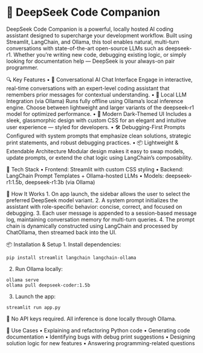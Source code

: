 # 🧠 DeepSeek Code Companion

DeepSeek Code Companion is a powerful, locally hosted AI coding assistant designed to supercharge your development workflow. Built using Streamlit, LangChain, and Ollama, this tool enables natural, multi-turn conversations with state-of-the-art open-source LLMs such as deepseek-r1. Whether you’re writing new code, debugging existing logic, or simply looking for documentation help — DeepSeek is your always-on pair programmer.

🔍 Key Features
	•	💬 Conversational AI Chat Interface
Engage in interactive, real-time conversations with an expert-level coding assistant that remembers prior messages for contextual understanding.
	•	🧠 Local LLM Integration (via Ollama)
Runs fully offline using Ollama’s local inference engine. Choose between lightweight and larger variants of the deepseek-r1 model for optimized performance.
	•	🎨 Modern Dark-Themed UI
Includes a sleek, glassmorphic design with custom CSS for an elegant and intuitive user experience — styled for developers.
	•	🛠️ Debugging-First Prompts
Configured with system prompts that emphasize clean solutions, strategic print statements, and robust debugging practices.
	•	📦 Lightweight & Extendable Architecture
Modular design makes it easy to swap models, update prompts, or extend the chat logic using LangChain’s composability.

🧰 Tech Stack
	•	Frontend: Streamlit with custom CSS styling
	•	Backend: LangChain Prompt Templates + Ollama-hosted LLMs
	•	Models: deepseek-r1:1.5b, deepseek-r1:3b (via Ollama)

🚀 How It Works
	1.	On app launch, the sidebar allows the user to select the preferred DeepSeek model variant.
	2.	A system prompt initializes the assistant with role-specific behavior: concise, correct, and focused on debugging.
	3.	Each user message is appended to a session-based message log, maintaining conversation memory for multi-turn queries.
	4.	The prompt chain is dynamically constructed using LangChain and processed by ChatOllama, then streamed back into the UI.

📦 Installation & Setup
	1.	Install dependencies:
 
    pip install streamlit langchain langchain-ollama
      
  2. Run Ollama locally:
 
    ollama serve
    ollama pull deepseek-coder:1.5b
     
  3. Launch the app:

    streamlit run app.py
    
  
   🔐 No API keys required. All inference is done locally through Ollama.

🌟 Use Cases
	•	Explaining and refactoring Python code
	•	Generating code documentation
	•	Identifying bugs with debug print suggestions
	•	Designing solution logic for new features
	•	Answering programming-related questions

    	
     

